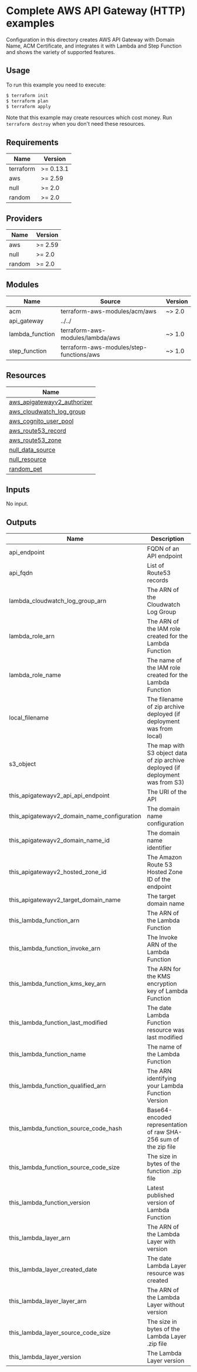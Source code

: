 # Complete AWS API Gateway (HTTP) examples

Configuration in this directory creates AWS API Gateway with Domain Name, ACM Certificate, and integrates it with Lambda and Step Function and shows the variety of supported features.


## Usage

To run this example you need to execute:

```bash
$ terraform init
$ terraform plan
$ terraform apply
```

Note that this example may create resources which cost money. Run `terraform destroy` when you don't need these resources.

<!-- BEGINNING OF PRE-COMMIT-TERRAFORM DOCS HOOK -->
## Requirements

| Name | Version |
|------|---------|
| terraform | >= 0.13.1 |
| aws | >= 2.59 |
| null | >= 2.0 |
| random | >= 2.0 |

## Providers

| Name | Version |
|------|---------|
| aws | >= 2.59 |
| null | >= 2.0 |
| random | >= 2.0 |

## Modules

| Name | Source | Version |
|------|--------|---------|
| acm | terraform-aws-modules/acm/aws | ~> 2.0 |
| api_gateway | ../../ |  |
| lambda_function | terraform-aws-modules/lambda/aws | ~> 1.0 |
| step_function | terraform-aws-modules/step-functions/aws | ~> 1.0 |

## Resources

| Name |
|------|
| [aws_apigatewayv2_authorizer](https://registry.terraform.io/providers/hashicorp/aws/latest/docs/resources/apigatewayv2_authorizer) |
| [aws_cloudwatch_log_group](https://registry.terraform.io/providers/hashicorp/aws/latest/docs/resources/cloudwatch_log_group) |
| [aws_cognito_user_pool](https://registry.terraform.io/providers/hashicorp/aws/latest/docs/resources/cognito_user_pool) |
| [aws_route53_record](https://registry.terraform.io/providers/hashicorp/aws/latest/docs/resources/route53_record) |
| [aws_route53_zone](https://registry.terraform.io/providers/hashicorp/aws/latest/docs/data-sources/route53_zone) |
| [null_data_source](https://registry.terraform.io/providers/hashicorp/null/latest/docs/data-sources/data_source) |
| [null_resource](https://registry.terraform.io/providers/hashicorp/null/latest/docs/resources/resource) |
| [random_pet](https://registry.terraform.io/providers/hashicorp/random/latest/docs/resources/pet) |

## Inputs

No input.

## Outputs

| Name | Description |
|------|-------------|
| api\_endpoint | FQDN of an API endpoint |
| api\_fqdn | List of Route53 records |
| lambda\_cloudwatch\_log\_group\_arn | The ARN of the Cloudwatch Log Group |
| lambda\_role\_arn | The ARN of the IAM role created for the Lambda Function |
| lambda\_role\_name | The name of the IAM role created for the Lambda Function |
| local\_filename | The filename of zip archive deployed (if deployment was from local) |
| s3\_object | The map with S3 object data of zip archive deployed (if deployment was from S3) |
| this\_apigatewayv2\_api\_api\_endpoint | The URI of the API |
| this\_apigatewayv2\_domain\_name\_configuration | The domain name configuration |
| this\_apigatewayv2\_domain\_name\_id | The domain name identifier |
| this\_apigatewayv2\_hosted\_zone\_id | The Amazon Route 53 Hosted Zone ID of the endpoint |
| this\_apigatewayv2\_target\_domain\_name | The target domain name |
| this\_lambda\_function\_arn | The ARN of the Lambda Function |
| this\_lambda\_function\_invoke\_arn | The Invoke ARN of the Lambda Function |
| this\_lambda\_function\_kms\_key\_arn | The ARN for the KMS encryption key of Lambda Function |
| this\_lambda\_function\_last\_modified | The date Lambda Function resource was last modified |
| this\_lambda\_function\_name | The name of the Lambda Function |
| this\_lambda\_function\_qualified\_arn | The ARN identifying your Lambda Function Version |
| this\_lambda\_function\_source\_code\_hash | Base64-encoded representation of raw SHA-256 sum of the zip file |
| this\_lambda\_function\_source\_code\_size | The size in bytes of the function .zip file |
| this\_lambda\_function\_version | Latest published version of Lambda Function |
| this\_lambda\_layer\_arn | The ARN of the Lambda Layer with version |
| this\_lambda\_layer\_created\_date | The date Lambda Layer resource was created |
| this\_lambda\_layer\_layer\_arn | The ARN of the Lambda Layer without version |
| this\_lambda\_layer\_source\_code\_size | The size in bytes of the Lambda Layer .zip file |
| this\_lambda\_layer\_version | The Lambda Layer version |
<!-- END OF PRE-COMMIT-TERRAFORM DOCS HOOK -->
